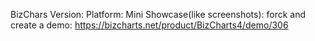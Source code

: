 BizChars Version:
Platform:
Mini Showcase(like screenshots):
forck and create a demo: https://bizcharts.net/product/BizCharts4/demo/306
